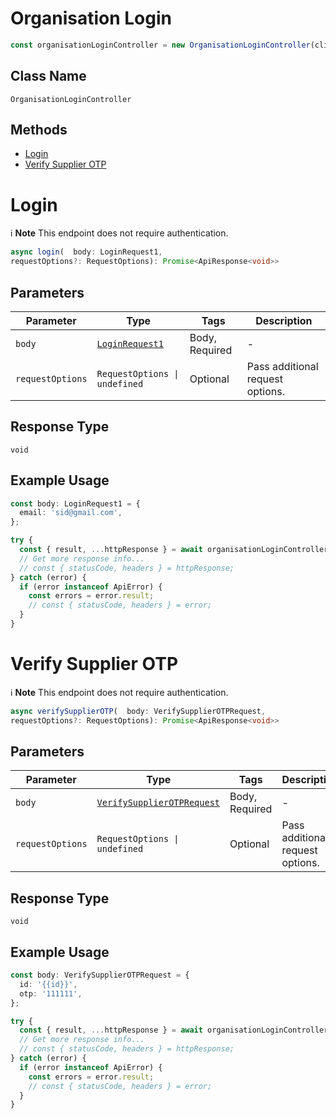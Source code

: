 # Organisation Login

```ts
const organisationLoginController = new OrganisationLoginController(client);
```

## Class Name

`OrganisationLoginController`

## Methods

* [Login](../../doc/controllers/organisation-login.md#login)
* [Verify Supplier OTP](../../doc/controllers/organisation-login.md#verify-supplier-otp)


# Login

:information_source: **Note** This endpoint does not require authentication.

```ts
async login(  body: LoginRequest1,
requestOptions?: RequestOptions): Promise<ApiResponse<void>>
```

## Parameters

| Parameter | Type | Tags | Description |
|  --- | --- | --- | --- |
| `body` | [`LoginRequest1`](../../doc/models/login-request-1.md) | Body, Required | - |
| `requestOptions` | `RequestOptions \| undefined` | Optional | Pass additional request options. |

## Response Type

`void`

## Example Usage

```ts
const body: LoginRequest1 = {
  email: 'sid@gmail.com',
};

try {
  const { result, ...httpResponse } = await organisationLoginController.login(body);
  // Get more response info...
  // const { statusCode, headers } = httpResponse;
} catch (error) {
  if (error instanceof ApiError) {
    const errors = error.result;
    // const { statusCode, headers } = error;
  }
}
```


# Verify Supplier OTP

:information_source: **Note** This endpoint does not require authentication.

```ts
async verifySupplierOTP(  body: VerifySupplierOTPRequest,
requestOptions?: RequestOptions): Promise<ApiResponse<void>>
```

## Parameters

| Parameter | Type | Tags | Description |
|  --- | --- | --- | --- |
| `body` | [`VerifySupplierOTPRequest`](../../doc/models/verify-supplier-otp-request.md) | Body, Required | - |
| `requestOptions` | `RequestOptions \| undefined` | Optional | Pass additional request options. |

## Response Type

`void`

## Example Usage

```ts
const body: VerifySupplierOTPRequest = {
  id: '{{id}}',
  otp: '111111',
};

try {
  const { result, ...httpResponse } = await organisationLoginController.verifySupplierOTP(body);
  // Get more response info...
  // const { statusCode, headers } = httpResponse;
} catch (error) {
  if (error instanceof ApiError) {
    const errors = error.result;
    // const { statusCode, headers } = error;
  }
}
```

